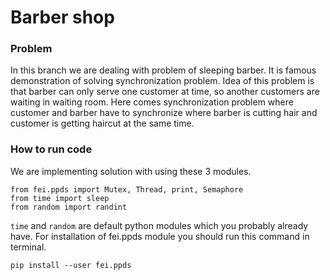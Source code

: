 # Barber shop

### Problem

In this branch we are dealing with problem of sleeping barber. It is famous demonstration of 
solving synchronization problem. Idea of this problem is that barber can only serve one customer
at time, so another customers are waiting in waiting room. Here comes synchronization problem where
customer and barber have to synchronize where barber is cutting hair and customer is getting 
haircut at the same time.

### How to run code

We are implementing solution with using these 3 modules.
```commandline
from fei.ppds import Mutex, Thread, print, Semaphore
from time import sleep
from random import randint
```
`time` and `random` are default python modules which you probably already have. For installation 
of fei.ppds module you should run this command in terminal.
```commandline
pip install --user fei.ppds
```
